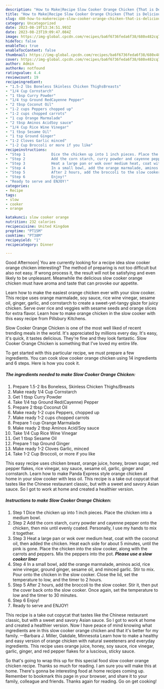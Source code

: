 ```yaml
---
description: "How to Make|Recipe Slow Cooker Orange Chicken {That is Delicious"
title: "How to Make|Recipe Slow Cooker Orange Chicken {That is Delicious"
slug: 480-how-to-makerecipe-slow-cooker-orange-chicken-that-is-delicious
category: Uncategorized
date: 2023-08-19T13:34:51.993Z
date: 2023-08-23T19:09:47.084Z
image: https://img-global.cpcdn.com/recipes/ba6f6736feda6f38/680x482cq70/slow-cooker-orange-chicken-recipe-main-photo.jpg
hideToc: false
enableToc: true
enableTocContent: false
thumbnail: https://img-global.cpcdn.com/recipes/ba6f6736feda6f38/680x482cq70/slow-cooker-orange-chicken-recipe-main-photo.jpg
cover: https://img-global.cpcdn.com/recipes/ba6f6736feda6f38/680x482cq70/slow-cooker-orange-chicken-recipe-main-photo.jpg
author: Admin
authorAv: notfound
ratingvalue: 4.4
reviewcount: 19
recipeingredient:
- "1.5-2 lbs Boneless Skinless Chicken ThighsBreasts"
- "1/4 Cup Cornstarch"
- "1 tbsp Curry Powder"
- "1/4 tsp Ground RedCayenne Pepper"
- "2 tbsp Coconut Oil"
- "1-2 cups Peppers chopped up"
- "1-2 cups chopped carrots"
- "1 cup Orange Marmalade"
- "2 tbsp Aminos AcidSoy sauce"
- "1/4 Cup Rice Wine Vinegar"
- "1 tbsp Sesame Oil"
- "1 tsp Ground Ginger"
- "1-2 Cloves Garlic minced"
- "1-2 Cup Broccoli or more if you like"
recipeinstructions:
- "Step 1            Dice the chicken up into 1 inch pieces. Place the chicken into a medium bowl."
- "Step 2            Add the corn starch, curry powder and cayenne pepper onto the chicken, then mix until evenly coated. Personally, I use my hands to mix it together."
- "Step 3            Heat a large pan or wok over medium heat, coat with the coconut oil, then added the chicken. Heat each side for about 5 minutes, until the pink is gone. Place the chicken into the slow cooker, along with the carrots and peppers. Mix the peppers into the pot. ***Please use a slow cooker liner***"
- "Step 4            In a small bowl, add the orange marmalade, aminos acid, rice wine vinegar, ground ginger, sesame oil, and minced garlic. Stir to mix. Pour onto the chicken in the slow cooker. Close the lid, set the temperature to low, and the timer to 2 hours."
- "Step 5            After 2 hours, add the broccoli to the slow cooker. Stir it, then put the cover back onto the slow cooker. Once again, set the temperature to low and the timer to 30 minutes."
- "Step 6            Enjoy!"
- "Ready to serve and ENJOY!"
categories:
- Recipe
tags:
- slow
- cooker
- orange

katakunci: slow cooker orange 
nutrition: 232 calories
recipecuisine: United Kingdom
preptime: "PT15M"
cooktime: "PT38M"
recipeyield: "1"
recipecategory: Dinner

---
```



Good Afternoon| You are currently looking for a recipe idea slow cooker orange chicken interesting? The method of preparing is not too difficult but also not easy. If wrong process it, the result will not be satisfying and even likely to be unpleasant. Meanwhile the delicious slow cooker orange chicken must have aroma and taste that can provoke our appetite.





Learn how to make the easiest orange chicken ever with your slow cooker. This recipe uses orange marmalade, soy sauce, rice wine vinegar, sesame oil, ginger, garlic, and cornstarch to create a sweet-yet-tangy glaze for juicy chicken. Serve over rice and veggies with sesame seeds and orange slices for extra flavor. Learn how to make orange chicken in the slow cooker with this easy recipe from Pillsbury Kitchens.

Slow Cooker Orange Chicken is one of the most well liked of recent trending meals in the world. It's appreciated by millions every day. It's easy, it's quick, it tastes delicious. They're fine and they look fantastic. Slow Cooker Orange Chicken is something that I've loved my entire life.


To get started with this particular recipe, we must prepare a few ingredients. You can cook slow cooker orange chicken using 14 ingredients and 6 steps. Here is how you cook it.

<!--inarticleads1-->

##### The ingredients needed to make Slow Cooker Orange Chicken:

1. Prepare 1.5-2 lbs Boneless, Skinless Chicken Thighs/Breasts
1. Make ready 1/4 Cup Cornstarch
1. Get 1 tbsp Curry Powder
1. Take 1/4 tsp Ground Red(Cayenne) Pepper
1. Prepare 2 tbsp Coconut Oil
1. Make ready 1-2 cups Peppers, chopped up
1. Make ready 1-2 cups chopped carrots
1. Prepare 1 cup Orange Marmalade
1. Make ready 2 tbsp Aminos Acid/Soy sauce
1. Take 1/4 Cup Rice Wine Vinegar
1. Get 1 tbsp Sesame Oil
1. Prepare 1 tsp Ground Ginger
1. Make ready 1-2 Cloves Garlic, minced
1. Take 1-2 Cup Broccoli, or more if you like


This easy recipe uses chicken breast, orange juice, honey, brown sugar, red pepper flakes, rice vinegar, soy sauce, sesame oil, garlic, ginger and cornstarch. Learn how to make Panda Express style orange chicken at home in your slow cooker with less oil. This recipe is a take out copycat that tastes like the Chinese restaurant classic, but with a sweet and savory Asian sauce. So I got to work at home and created a healthier version. 

<!--inarticleads2-->

##### Instructions to make Slow Cooker Orange Chicken:

1. Step 1            Dice the chicken up into 1 inch pieces. Place the chicken into a medium bowl.
1. Step 2            Add the corn starch, curry powder and cayenne pepper onto the chicken, then mix until evenly coated. Personally, I use my hands to mix it together.
1. Step 3            Heat a large pan or wok over medium heat, coat with the coconut oil, then added the chicken. Heat each side for about 5 minutes, until the pink is gone. Place the chicken into the slow cooker, along with the carrots and peppers. Mix the peppers into the pot. ***Please use a slow cooker liner***
1. Step 4            In a small bowl, add the orange marmalade, aminos acid, rice wine vinegar, ground ginger, sesame oil, and minced garlic. Stir to mix. Pour onto the chicken in the slow cooker. Close the lid, set the temperature to low, and the timer to 2 hours.
1. Step 5            After 2 hours, add the broccoli to the slow cooker. Stir it, then put the cover back onto the slow cooker. Once again, set the temperature to low and the timer to 30 minutes.
1. Step 6            Enjoy!
1. Ready to serve and ENJOY!

This recipe is a take out copycat that tastes like the Chinese restaurant classic, but with a sweet and savory Asian sauce. So I got to work at home and created a healthier version. Now I have peace of mind knowing what ingredients are in this slow cooker orange chicken and that it&#39;s better for my family. —Barbara J. Miller, Oakdale, Minnesota Learn how to make a healthy and easy version of orange chicken with natural sweeteners and everyday ingredients. This recipe uses orange juice, honey, soy sauce, rice vinegar, garlic, ginger, and red pepper flakes for a luscious, sticky sauce. 

So that's going to wrap this up for this special food slow cooker orange chicken recipe. Thanks so much for reading. I am sure you will make this at home. There's gonna be interesting food at home recipes coming up. Remember to bookmark this page in your browser, and share it to your family, colleague and friends. Thanks again for reading. Go on get cooking!
